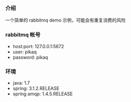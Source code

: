 
### 介绍

一个简单的 rabbitmq demo 示例，可能会有重复消费的风险

### rabbitmq 帐号

- host:port: 127.0.0.1:5672
- user: pikaq
- password: pikaq

### 环境

- java: 1.7
- spring: 3.1.2.RELEASE
- spring amqp: 1.4.5.RELEASE